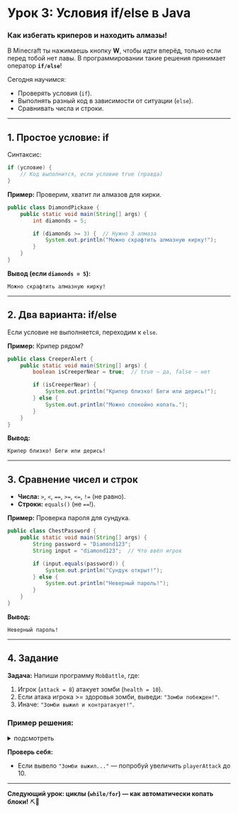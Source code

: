 # **Урок 3: Условия if/else в Java**  
### **Как избегать криперов и находить алмазы!**  

В Minecraft ты нажимаешь кнопку **W**, чтобы идти вперёд, только если перед тобой нет лавы. В программировании такие решения принимает оператор **`if/else`**!  

Сегодня научимся:  
- Проверять условия (`if`).  
- Выполнять разный код в зависимости от ситуации (`else`).  
- Сравнивать числа и строки.  

---

## **1. Простое условие: if**  
Синтаксис:  
```java
if (условие) {
    // Код выполнится, если условие true (правда)
}
```  

**Пример:** Проверим, хватит ли алмазов для кирки.  
```java
public class DiamondPickaxe {
    public static void main(String[] args) {
        int diamonds = 5;  

        if (diamonds >= 3) {  // Нужно 3 алмаза
            System.out.println("Можно скрафтить алмазную кирку!");  
        }
    }
}
```  
**Вывод (если `diamonds = 5`):**  
```
Можно скрафтить алмазную кирку!
```  

---

## **2. Два варианта: if/else**  
Если условие не выполняется, переходим к `else`.  

**Пример:** Крипер рядом?  
```java
public class CreeperAlert {
    public static void main(String[] args) {
        boolean isCreeperNear = true;  // true — да, false — нет

        if (isCreeperNear) {
            System.out.println("Крипер близко! Беги или дерись!");  
        } else {
            System.out.println("Можно спокойно копать.");  
        }
    }
}
```  
**Вывод:**  
```
Крипер близко! Беги или дерись!
```  

---

## **3. Сравнение чисел и строк**  
- **Числа:** `>`, `<`, `==`, `>=`, `<=`, `!=` (не равно).  
- **Строки:** `equals()` (не `==`!).  

**Пример:** Проверка пароля для сундука.  
```java
public class ChestPassword {
    public static void main(String[] args) {
        String password = "Diamond123";  
        String input = "diamond123";  // Что ввёл игрок

        if (input.equals(password)) {
            System.out.println("Сундук открыт!");  
        } else {
            System.out.println("Неверный пароль!");  
        }
    }
}
```  
**Вывод:**  
```
Неверный пароль!
```  

---

## **4. Задание**  
**Задача:** Напиши программу `MobBattle`, где:  
1) Игрок (`attack = 8`) атакует зомби (`health = 10`).  
2) Если атака игрока >= здоровья зомби, выведи: `"Зомби побежден!"`.  
3) Иначе: `"Зомби выжил и контратакует!"`.  

### **Пример решения:**  
<details>
<summary>подсмотреть</summary>



```java
public class MobBattle {
    public static void main(String[] args) {
        int playerAttack = 8;  
        int zombieHealth = 10;  

        if (playerAttack >= zombieHealth) {
            System.out.println("Зомби побежден!");  
        } else {
            System.out.println("Зомби выжил и контратакует!");  
        }
    }
}
```  
</details>

**Проверь себя:**  
- Если вывело `"Зомби выжил..."` — попробуй увеличить `playerAttack` до 10.  

---

**Следующий урок: циклы (`while/for`) — как автоматически копать блоки!** ⛏️🔄